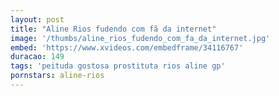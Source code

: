 ```yaml
---
layout: post
title: "Aline Rios fudendo com fã da internet"
image: '/thumbs/aline_rios_fudendo_com_fa_da_internet.jpg'
embed: 'https://www.xvideos.com/embedframe/34116767'
duracao: 149
tags: 'peituda gostosa prostituta rios aline gp'
pornstars: aline-rios
---
```

